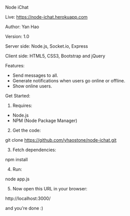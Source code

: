 Node iChat

Live: https://node-ichat.herokuapp.com

Author: Yan Hao

Version: 1.0

Server side: Node.js, Socket.io, Express

Client side: HTML5, CSS3, Bootstrap and jQuery

Features:
- Send messages to all.
- Generate notifications when users go online or offline.
- Show online users.

Get Started:

1. Requires:

- Node.js
- NPM (Node Package Manager)

2. Get the code:

  git clone https://github.com/yhaostone/node-ichat.git


3. Fetch dependencies:

  npm install


4. Run:

  node app.js


5. Now open this URL in your browser:

  http://localhost:3000/

and you're done :)
